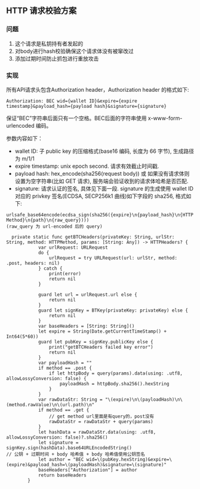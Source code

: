 ## HTTP 请求校验方案
### 问题
1. 这个请求是私钥持有者发起的
2. 对body进行hash校验确保这个请求体没有被窜改过
3. 添加过期时间防止抓包进行重放攻击

### 实现
所有API请求头包含Authorization header，Authorization header 的格式如下:

~~~
Authorization: BEC wid={wallet ID}&expire={expire timestamp}&payload_hash={payload hash}&signature={signature}
~~~

保证“BEC”字符串后面只有一个空格。BEC后面的字符串使用 x-www-form-urlencoded 编码。

参数内容如下：

+ wallet ID: 子 public key 的压缩格式(base16 编码, 长度为 66 字节), 生成路径为 m/1/1
+ expire timestamp: unix epoch second. 请求有效截止时间戳.
+ payload hash: hex_encode(sha256(request body)) 或 如果没有请求体则设置为空字符串(比如 GET 请求), 服务端会验证收到的请求体哈希是否匹配.
+ signature: 请求认证的签名, 具体见下面一段.
signature 的生成使用 wallet ID 对应的 privkey 签名(ECDSA, SECP256k1 曲线)如下字段的 sha256, 格式如下:

~~~
urlsafe_base64encode(ecdsa_sign(sha256({expire}\n{payload_hash}\n{HTTP Method}\n{path}\n{raw_query})))
(raw_query 为 url-encoded 后的 query)
~~~

~~~
  private static func getBTCHeaders(privateKey: String, urlStr: String, method: HTTPMethod, params: [String: Any]) -> HTTPHeaders? {
            var urlRequest: URLRequest
            do {
                urlRequest = try URLRequest(url: urlStr, method: .post, headers: nil)
            } catch {
                print(error)
                return nil
            }

            guard let url = urlRequest.url else {
                return nil
            }
            guard let signKey = BTKey(privateKey: privateKey) else {
                return nil
            }
            var baseHeaders = [String: String]()
            let expire = String(Date.getCurrentTimeStamp() + Int64(5*60))
            guard let pubKey = signKey.publicKey else {
                print("getBTCHeaders failed key error")
                return nil
            }
            var payloadHash = ""
            if method == .post {
                if let httpBody = query(params).data(using: .utf8, allowLossyConversion: false) {
                    payloadHash = httpBody.sha256().hexString
                }
            }
            var rawDataStr: String = "\(expire)\n\(payloadHash)\n\(method.rawValue)\n\(url.path)\n"
            if method == .get {
                // get method url里面是有query的，post没有
                rawDataStr = rawDataStr + query(params)
            }
            let hashData = rawDataStr.data(using: .utf8, allowLossyConversion: false)?.sha256()
            let signature = signKey.sign(hashData).base64URLEncodedString()
// 公钥 + 过期时间 + body 哈希值 + body 哈希值使用公钥签名
            let author = "BEC wid=\(pubKey.hexString)&expire=\(expire)&payload_hash=\(payloadHash)&signature=\(signature)"
            baseHeaders["Authorization"] = author
            return baseHeaders
        }
~~~